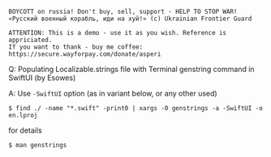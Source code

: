 ```
BOYCOTT on russia! Don't buy, sell, support - HELP TO STOP WAR!
«Русский военный корабль, иди на хуй!» (c) Ukrainian Frontier Guard

ATTENTION: This is a demo - use it as you wish. Reference is appriciated.
If you want to thank - buy me coffee: https://secure.wayforpay.com/donate/asperi
```

Q: Populating Localizable.strings file with Terminal genstring command in SwiftUI (by Esowes)

A: Use `-SwiftUI` option (as in variant below, or any other used)

```
$ find ./ -name "*.swift" -print0 | xargs -0 genstrings -a -SwiftUI -o en.lproj
```

for details

```
$ man genstrings
```
